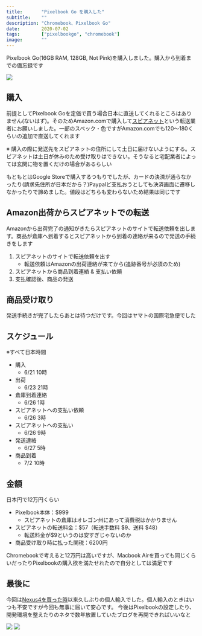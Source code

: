 ```yaml
---
title:       "Pixelbook Go を購入した"
subtitle:    ""
description: "Chromebook、Pixelbook Go"
date:        2020-07-02
tags:        ["pixelbookgo", "chromebook"]
image:       ""
---
```


Pixelbook Go(16GB RAM, 128GB, Not Pink)を購入しました。購入から到着までの備忘録です

![](/post/2020/07/02/pixelbookgo2.jpg)

## 購入

前提としてPixelbook Goを定価で買う場合日本に直送してくれるところはありません(ないはず)。そのためAmazon.comで購入して[スピアネット](https://www.spearnet-us.com/)という転送業者にお願いしました。一部のスペック・色ですがAmazon.comでも$120〜$180くらいの追加で直送してくれます

※ 購入の際に発送先をスピアネットの住所にして土日に届けないようにする。スピアネットは土日が休みのため受け取りはできない。そうなると宅配業者によっては玄関に物を置くだけの場合があるらしい

もともとはGoogle Storeで購入するつもりでしたが、カードの決済が通らなかったり(請求先住所が日本だから？)Paypalど支払おうとしても決済画面に遷移しなかったりで諦めました。値段はどちらも変わらないため結果は同じです


## Amazon出荷からスピアネットでの転送

Amazonから出荷完了の通知がきたらスピアネットのサイトで転送依頼を出します。商品が倉庫へ到着するとスピアネットから到着の連絡が来るので発送の手続きをします

1. スピアネットのサイトで転送依頼を出す
    - 転送依頼はAmazonの出荷連絡が来てから(追跡番号が必須のため)
1. スピアネットから商品到着連絡 & 支払い依頼
1. 支払確認後、商品の発送


## 商品受け取り

発送手続きが完了したらあとは待つだけです。今回はヤマトの国際宅急便でした

## スケジュール

※すべて日本時間

- 購入
    - 6/21 10時  
- 出荷
    - 6/23 21時  
- 倉庫到着連絡
    - 6/26 1時  
- スピアネットへの支払い依頼
    - 6/26 3時  
- スピアネットへの支払い
    - 6/26 9時  
- 発送連絡
    - 6/27 5時  
- 商品到着
    - 7/2 10時  

## 金額

日本円で12万円くらい

- Pixelbook本体：$999
    - スピアネットの倉庫はオレゴン州にあって消費税はかかりません
- スピアネットの転送料金：$57（転送手数料 $9、送料 $48）
    - 転送料金が$9というのは安すぎじゃないのか
- 商品受け取り時に払った関税：6200円

Chromebookで考えると12万円は高いですが、Macbook Airを買っても同じくらいだったりPixelbookの購入欲を満たせれたので自分としては満足です

## 最後に

今回は[Nexus4を買った時](/entry/2012/11/14/order-nexus4/)以来久しぶりの個人輸入でした。個人輸入のときはいつも不安ですが今回も無事に届いて安心です。
今後はPixelbookの設定したり、開発環境を整えたりのネタで数年放置していたブログを再開できればいいなと

![](/post/2020/07/02/pixelbookgo3.jpg)
![](/post/2020/07/02/pixelbookgo4.jpg)
